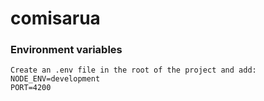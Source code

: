 # comisarua

### Environment variables
```
Create an .env file in the root of the project and add:
NODE_ENV=development
PORT=4200
```
